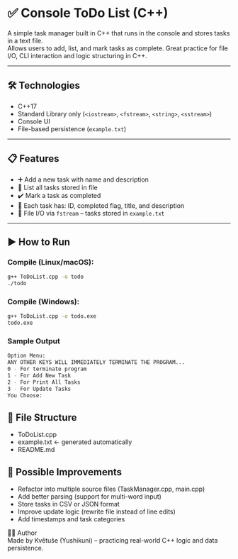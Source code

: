 # ✅ Console ToDo List (C++)

A simple task manager built in C++ that runs in the console and stores tasks in a text file.  
Allows users to add, list, and mark tasks as complete. Great practice for file I/O, CLI interaction and logic structuring in C++.

---

## 🛠️ Technologies

- C++17
- Standard Library only (`<iostream>`, `<fstream>`, `<string>`, `<sstream>`)
- Console UI
- File-based persistence (`example.txt`)

---

## 📋 Features

- ➕ Add a new task with name and description  
- 📄 List all tasks stored in file  
- ✔️ Mark a task as completed  
- 🧾 Each task has: ID, completed flag, title, and description  
- 💾 File I/O via `fstream` – tasks stored in `example.txt`

---

## ▶️ How to Run

### Compile (Linux/macOS):
```bash
g++ ToDoList.cpp -o todo
./todo
```

### Compile (Windows):
```bash
g++ ToDoList.cpp -o todo.exe
todo.exe
```

### Sample Output
```bash
Option Menu: 
ANY OTHER KEYS WILL IMMEDIATELY TERMINATE THE PROGRAM...
0 - For terminate program
1 - For Add New Task
2 - For Print All Tasks
3 - For Update Tasks
You Choose:
```

## 📂 File Structure <br/>
- ToDoList.cpp<br/>
- example.txt     ← generated automatically<br/>
- README.md<br/>

## 🧹 Possible Improvements<br/>
- Refactor into multiple source files (TaskManager.cpp, main.cpp)<br/>
- Add better parsing (support for multi-word input)<br/>
- Store tasks in CSV or JSON format<br/>
- Improve update logic (rewrite file instead of line edits)<br/>
- Add timestamps and task categories<br/>

👩‍💻 Author<br/>
Made by Květuše (Yushikuni) – practicing real-world C++ logic and data persistence.

